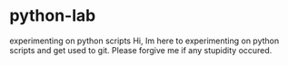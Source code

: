 # python-lab
experimenting on python scripts
Hi, Im here to experimenting on python scripts and get used to git.
Please forgive me if any stupidity occured.
